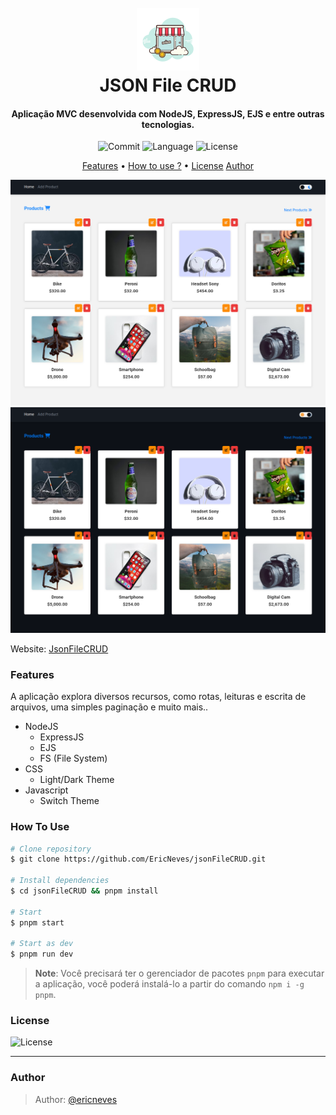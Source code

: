 
<h1 align="center">
  <br>
  <img src=".github/icon.png">
  <br>
  JSON File CRUD 
  <br>
</h1>

<h4 align="center">Aplicação MVC desenvolvida com NodeJS, ExpressJS, EJS e entre outras tecnologias.</h4>

<p align="center">
  <img src="https://img.shields.io/github/last-commit/ericneves/jsonFileCRUD?style=flat-square" alt="Commit">
  <img src="https://img.shields.io/github/languages/top/ericneves/jsonFileCRUD?color=orange&style=flat-square" alt="Language">
  <img src="https://img.shields.io/github/license/ericneves/jsonFileCRUD?color=blue&style=flat-square" alt="License">
</p>

<p align="center">
  <a href="#features">Features</a> •
  <a href="#how-to-use">How to use ?</a> •
  <a href="#license">License</a>
  <a href="#author">Author</a>
</p>

![screenshot](.github/screenshotA.png)
![screenshot](.github/screenshotB.png)

Website: [JsonFileCRUD](https://json-file-crud.vercel.app/)

### Features

A aplicação explora diversos recursos, como rotas, leituras e escrita de arquivos, uma simples paginação e muito mais..

* NodeJS
  - ExpressJS
  - EJS
  - FS (File System)
* CSS
  - Light/Dark Theme
* Javascript
  - Switch Theme

### How To Use

```bash
# Clone repository
$ git clone https://github.com/EricNeves/jsonFileCRUD.git

# Install dependencies
$ cd jsonFileCRUD && pnpm install 

# Start 
$ pnpm start

# Start as dev
$ pnpm run dev

```
> **Note**:
> Você precisará ter o gerenciador de pacotes `pnpm` para executar a aplicação, você poderá instalá-lo a partir do comando `npm i -g pnpm`.


### License

<img src="https://img.shields.io/github/license/ericneves/jsonFileCRUD?color=blue&style=flat-square" alt="License">

---

### Author
> Author: [@ericneves](https://www.instagram.com/ericneves_dev/) 